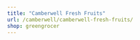 ```yaml
---
title: "Camberwell Fresh Fruits"
url: /camberwell/camberwell-fresh-fruits/
shop: greengrocer
---
```


